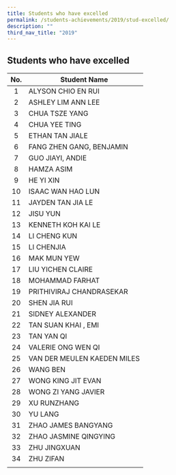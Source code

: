 ```yaml
---
title: Students who have excelled
permalink: /students-achievements/2019/stud-excelled/
description: ""
third_nav_title: "2019"
---
```

## Students who have excelled

| **No.**  | **Student Name**  |
|:-:|---|
| 1  | ALYSON CHIO EN RUI  |
| 2  | ASHLEY LIM ANN LEE  |
| 3  | CHUA TSZE YANG |
| 4  | CHUA YEE TING  |
| 5  | ETHAN TAN JIALE  |
| 6  |FANG ZHEN GANG, BENJAMIN |
| 7  | GUO JIAYI, ANDIE  |
| 8  | HAMZA ASIM  |
| 9  | HE YI XIN  |
| 10  | ISAAC WAN HAO LUN  |
| 11  | JAYDEN TAN JIA LE  |
| 12  | JISU YUN  |
| 13  |KENNETH KOH KAI LE  |
| 14  | LI CHENG KUN  |
| 15  | LI CHENJIA  |
|  16 | MAK MUN YEW  |
| 17  | LIU YICHEN CLAIRE  |
| 18  | MOHAMMAD FARHAT  |
|  19 | PRITHIVIRAJ CHANDRASEKAR  |
| 20  | SHEN JIA RUI  |
| 21  | SIDNEY ALEXANDER  |
| 22  | TAN SUAN KHAI , EMI  |
| 23  | TAN YAN QI  |
| 24  | VALERIE ONG WEN QI  |
| 25  | VAN DER MEULEN KAEDEN MILES  |
| 26  | WANG BEN  |
| 27  |WONG KING JIT EVAN   |
| 28  |  WONG ZI YANG JAVIER |
| 29  | XU RUNZHANG  |
|30   |YU LANG  |
| 31  | ZHAO JAMES BANGYANG  |
| 32  | ZHAO JASMINE QINGYING  |
| 33  | ZHU JINGXUAN  |
|  34 | ZHU ZIFAN  |
|   |   |